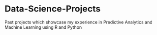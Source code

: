 # Data-Science-Projects
Past projects which showcase my experience in Predictive Analytics and Machine Learning using R and Python
